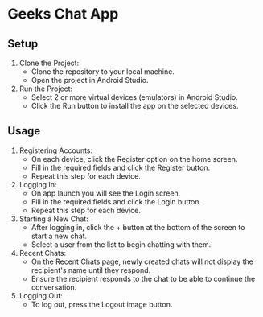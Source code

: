 <h1>Geeks Chat App</h1>

<h2>Setup</h2>

<ol>
    <li>Clone the Project:
        <ul>
            <li>Clone the repository to your local machine.</li>
            <li>Open the project in Android Studio.</li>
        </ul>
    </li>
    <li>Run the Project:
        <ul>
            <li>Select 2 or more virtual devices (emulators) in Android Studio.</li>
            <li>Click the Run button to install the app on the selected devices.</li>
        </ul>
    </li>
</ol>

<h2>Usage</h2>

<ol>
    <li>Registering Accounts:
        <ul>
            <li>On each device, click the Register option on the home screen.</li>
            <li>Fill in the required fields and click the Register button.</li>
            <li>Repeat this step for each device.</li>
        </ul>
    </li>
  <li>Logging In:
        <ul>
            <li>On app launch you will see the Login screen.</li>
            <li>Fill in the required fields and click the Login button.</li>
            <li>Repeat this step for each device.</li>
        </ul>
    </li>
    <li>Starting a New Chat:
        <ul>
            <li>After logging in, click the + button at the bottom of the screen to start a new chat.</li>
            <li>Select a user from the list to begin chatting with them.</li>
        </ul>
    </li>
    <li>Recent Chats:
        <ul>
            <li>On the Recent Chats page, newly created chats will not display the recipient's name until they respond.</li>
            <li>Ensure the recipient responds to the chat to be able to continue the conversation.</li>
        </ul>
    </li>
    <li>Logging Out:
        <ul>
            <li>To log out, press the Logout image button.</li>
        </ul>
    </li>
</ol>
